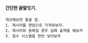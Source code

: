 #### 간단한 끝말잇기.

```
개선해보면 좋을 점.
1. 제시어를 랜덤으로 가져와보자.
2. 제시어와 중복일 경우 실패 출력을 해보자
3. 점수 시스템을 한번 넣어보자
```
